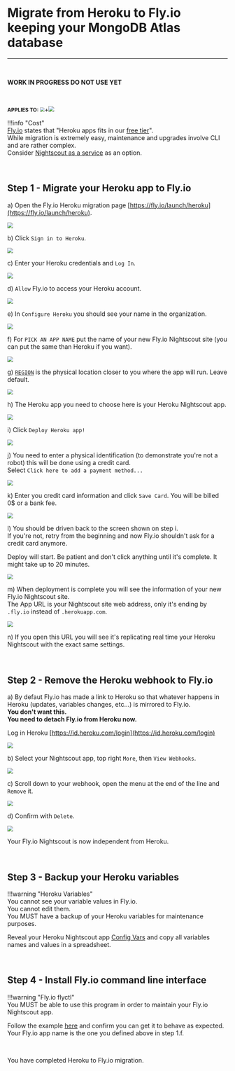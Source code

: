 # Migrate from Heroku to Fly.io keeping your MongoDB Atlas database

---

</br>

**WORK IN PROGRESS DO NOT USE YET**

</br>

<span style="font-size:smaller;">**APPLIES TO:**</span> <img src="../../../vendors/img/flyio-logo.png" style="zoom:60%;" />+<img src="../../../vendors/img/Atlas.png" style="zoom:80%;" />

!!!info "Cost"  
[Fly.io](https://fly.io/) states that "Heroku apps fits in our [free tier](https://fly.io/docs/about/pricing/#free-tier)".  
While migration is extremely easy, maintenance and upgrades involve CLI and are rather complex.  
Consider [Nightscout as a service](/#nightscout-as-a-service) as an option.

</br>

## Step 1 - Migrate your Heroku app to Fly.io

a) Open the Fly.io Heroku migration page [https://fly.io/launch/heroku](https://fly.io/launch/heroku).

<img src="../img/FlyM01.png" style="zoom:80%;" />

</br>

b) Click `Sign in to Heroku`.

<img src="../img/FlyM02.png" style="zoom:80%;" />

</br>

c) Enter your Heroku credentials and `Log In`.

<img src="../../../update/img/UpdateNS15.png" style="zoom:80%;" >

</br>

d) `Allow` Fly.io to access your Heroku account.

<img src="../img/FlyM03.png" style="zoom:80%;" />

</br>

e) In `Configure Heroku` you should see your name in the organization.

<img src="../img/FlyM04.png" style="zoom:80%;" />

</br>

f) For `PICK AN APP NAME` put the name of your new Fly.io Nightscout site (you can put the same than Heroku if you want).

<img src="../img/FlyM05.png" style="zoom:80%;" />

</br>

g) [`REGION`](https://fly.io/docs/reference/regions/) is the physical location closer to you where the app will run. Leave default.

<img src="../img/FlyM06.png" style="zoom:80%;" />

</br>

h) The Heroku app you need to choose here is your Heroku Nightscout app.

<img src="../img/FlyM07.png" style="zoom:80%;" />

</br>

i) Click `Deploy Heroku app!`

<img src="../img/FlyM08.png" style="zoom:80%;" />

</br>

j) You need to enter a physical identification (to demonstrate you're not a robot) this will be done using a credit card.  
Select `Click here to add a payment method...`

<img src="../img/FlyM09.png" style="zoom:80%;" />

</br>

k) Enter you credit card information and click `Save Card`. You will be billed 0$ or a bank fee.

<img src="../img/FlyM10.png" style="zoom:80%;" />

</br>

l) You should be driven back to the screen shown on step i.  
If you're not, retry from the beginning and now Fly.io shouldn't ask for a credit card anymore.

Deploy will start. Be patient and don't click anything until it's complete. It might take up to 20 minutes.

<img src="../img/FlyM11.png" style="zoom:80%;" />

</br>

m) When deployment is complete you will see the information of your new Fly.io Nightscout site.  
The App URL is your Nightscout site web address, only it's ending by `.fly.io` instead of `.herokuapp.com`.

<img src="../img/FlyM12.png" style="zoom:80%;" />

</br>

n) If you open this URL you will see it's replicating real time your Heroku Nightscout with the exact same settings.

</br>

## Step 2 - Remove the Heroku webhook to Fly.io

a) By defaut Fly.io has made a link to Heroku so that whatever happens in Heroku (updates, variables changes, etc...) is mirrored to Fly.io.  
**You don't want this.  
You need to detach Fly.io from Heroku now.**

Log in Heroku [https://id.heroku.com/login](https://id.heroku.com/login)

<img src="../../../update/img/UpdateNS15.png" style="zoom:80%;" >

</br>

b) Select your Nightscout app, top right `More`, then `View Webhooks`.

<img src="../img/FlyM13.png" style="zoom:80%;" />

</br>

c) Scroll down to your webhook, open the menu at the end of the line and `Remove` it.

<img src="../img/FlyM14.png" style="zoom:80%;" />

</br>

d) Confirm with `Delete`.

<img src="../img/FlyM15.png" style="zoom:80%;" />

</br>

Your Fly.io Nightscout is now independent from Heroku.

</br>

## Step 3 - Backup your Heroku variables

!!!warning "Heroku Variables"  
    You cannot see your variable values in Fly.io.  
    You cannot edit them.  
    You MUST have a backup of your Heroku variables for maintenance purposes.

Reveal your Heroku Nightscout app [Config Vars](/heroku/new_user/#editing-config-vars-in-heroku) and copy all variables names and values in a spreadsheet.

</br>

## Step 4 - Install Fly.io command line interface 

!!!warning "Fly.io flyctl"  
    You MUST be able to use this program in order to maintain your Fly.io Nightscout app.

Follow the example [here](../new_user/#editing-config-vars-in-flyio) and confirm you can get it to behave as expected.  
Your Fly.io app name is the one you defined above in step 1.f.

</br>

You have completed Heroku to Fly.io migration.
